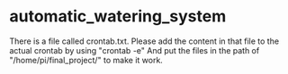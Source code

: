 # automatic_watering_system
There is a file called crontab.txt. Please add the content in that file to the actual crontab by using "crontab -e" 
And put the files in the path of "/home/pi/final_project/" to make it work.
